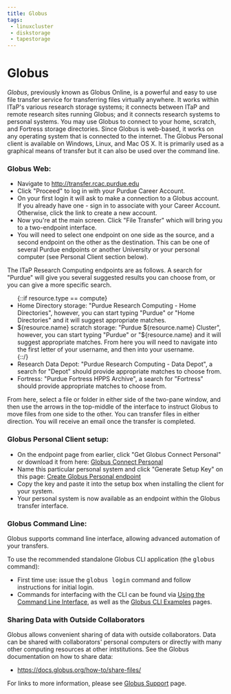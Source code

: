 ```yaml
---
title: Globus
tags:
 - linuxcluster
 - diskstorage
 - tapestorage
---
```


# Globus

<em>Globus</em>, previously known as Globus Online, is a powerful and easy to use file transfer service for transferring files virtually anywhere. It works within ITaP's various research storage systems; it connects between ITaP and remote research sites running Globus; and it connects research systems to personal systems. You may use Globus to connect to your home, scratch, and Fortress storage directories. Since Globus is web-based, it works on any operating system that is connected to the internet. The Globus Personal client is available on Windows, Linux, and Mac OS X. It is primarily used as a graphical means of transfer but it can also be used over the command line.

### Globus Web:

<ul>
 <li>Navigate to <a href=http://transfer.rcac.purdue.edu target="_blank" rel="noopener">http://transfer.rcac.purdue.edu</a></li>
 <li>Click "Proceed" to log in with your Purdue Career Account.</li>
 <li>On your first login it will ask to make a connection to a Globus account. If you already have one - sign in to associate with your Career Account. Otherwise, click the link to create a new account.</li>
 <li>Now you're at the main screen. Click "File Transfer" which will bring you to a two-endpoint interface.</li>
 <li>You will need to select one endpoint on one side as the source, and a second endpoint on the other as the destination. This can be one of several Purdue endpoints or another University or your personal computer (see Personal Client section below).</li>
</ul>

The ITaP Research Computing endpoints are as follows. A search for "Purdue" will give you several suggested results you can choose from, or you can give a more specific search.

<ul>
{::if resource.type == compute}
 <li>Home Directory storage: "Purdue Research Computing - Home Directories",  however, you can start typing "Purdue" or "Home Directories" and it will suggest appropriate matches.</li>
 <li>${resource.name} scratch storage: "Purdue ${resource.name} Cluster",  however, you can start typing "Purdue" or "${resource.name} and it will suggest appropriate matches. From here you will need to navigate into the first letter of your username, and then into your username.</li>
{::/}
 <li>Research Data Depot: "Purdue Research Computing - Data Depot", a search for "Depot" should provide appropriate matches to choose from.</li>
 <li>Fortress: "Purdue Fortress HPPS Archive", a search for "Fortress" should provide appropriate matches to choose from.</a></li>
</ul>

From here, select a file or folder in either side of the two-pane window, and then use the arrows in the top-middle of the interface to instruct Globus to move files from one side to the other. You can transfer files in either direction. You will receive an email once the transfer is completed.

### Globus Personal Client setup:

<ul>
 <li>On the endpoint page from earlier, click "Get Globus Connect Personal" or download it from here: <a href="https://www.globus.org/globus-connect-personal">Globus Connect Personal</a></li>
 <li>Name this particular personal system and click "Generate Setup Key" on this page: <a href="https://www.globusonline.org/xfer/ManageEndpoints?globus_connect=true">Create Globus Personal endpoint</a></li>
 <li>Copy the key and paste it into the setup box when installing the client for your system.</li>
 <li>Your personal system is now available as an endpoint within the Globus transfer interface.</li>
</ul>

### Globus Command Line:

Globus supports command line interface, allowing advanced automation of your transfers.

To use the recommended standalone Globus CLI application (the <kbd>globus</kbd> command):
<ul>
 <li> First time use: issue the <kbd>globus login</kbd> command and follow instructions for initial login.</li>
 <li>Commands for interfacing with the CLI can be found via <a href="https://docs.globus.org/cli/">Using the Command Line Interface</a>, as well as the <a href="https://docs.globus.org/cli/examples/">Globus CLI Examples</a> pages.</li>
</ul>


### Sharing Data with Outside Collaborators

Globus allows convenient sharing of data with outside collaborators. Data can be shared with collaborators' personal computers or directly with many other computing resources at other intstitutions. See the Globus documentation on how to share data:

<ul>
 <li><a href="https://docs.globus.org/how-to/share-files/">https://docs.globus.org/how-to/share-files/</a>
</ul>

For links to more information, please see <a href="https://support.globus.org/home">Globus Support</a> page.
